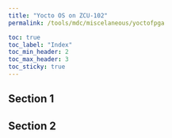 ```yaml
---
title: "Yocto OS on ZCU-102"
permalink: /tools/mdc/miscelaneous/yoctofpga

toc: true
toc_label: "Index"
toc_min_header: 2
toc_max_header: 3
toc_sticky: true
---
```


## Section 1

## Section 2

